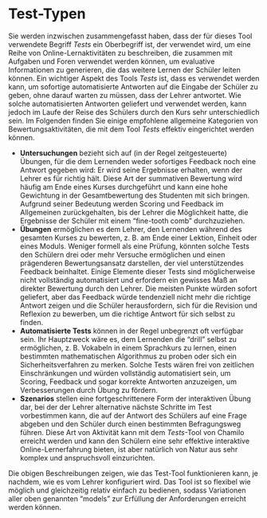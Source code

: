 # Test-Typen

Sie werden inzwischen zusammengefasst haben, dass der für dieses Tool verwendete Begriff _Tests_ ein Oberbegriff ist, der verwendet wird, um eine Reihe von Online-Lernaktivitäten zu beschreiben, die zusammen mit Aufgaben und Foren verwendet werden können, um evaluative Informationen zu generieren, die das weitere Lernen der Schüler leiten können. Ein wichtiger Aspekt des Tools _Tests_ ist, dass es verwendet werden kann, um sofortige automatisierte Antworten auf die Eingabe der Schüler zu geben, ohne darauf warten zu müssen, dass der Lehrer antwortet. Wie solche automatisierten Antworten geliefert und verwendet werden, kann jedoch im Laufe der Reise des Schülers durch den Kurs sehr unterschiedlich sein. Im Folgenden finden Sie einige empfohlene allgemeine Kategorien von Bewertungsaktivitäten, die mit dem Tool _Tests_ effektiv eingerichtet werden können.

* **Untersuchungen** bezieht sich auf \(in der Regel zeitgesteuerte\) Übungen, für die dem Lernenden weder sofortiges Feedback noch eine Antwort gegeben wird: Er wird seine Ergebnisse erhalten, wenn der Lehrer es für richtig hält. Diese Art der summativen Bewertung wird häufig am Ende eines Kurses durchgeführt und kann eine hohe Gewichtung in der Gesamtbewertung des Studenten mit sich bringen. Aufgrund seiner Bedeutung werden Scoring und Feedback im Allgemeinen zurückgehalten, bis der Lehrer die Möglichkeit hatte, die Ergebnisse der Schüler mit einem “fine-tooth comb” durchzuziehen.
* **Übungen** ermöglichen es dem Lehrer, den Lernenden während des gesamten Kurses zu bewerten, z. B. am Ende einer Lektion, Einheit oder eines Moduls. Weniger formell als eine Prüfung, könnten solche Tests den Schülern drei oder mehr Versuche ermöglichen und einen prägenderen Bewertungsansatz darstellen, der viel unterstützendes Feedback beinhaltet. Einige Elemente dieser Tests sind möglicherweise nicht vollständig automatisiert und erfordern ein gewisses Maß an direkter Bewertung durch den Lehrer. Die meisten Punkte würden sofort geliefert, aber das Feedback würde tendenziell nicht mehr die richtige Antwort zeigen und die Schüler herausfordern, sich für die Revision und Reflexion zu bewerben, um die richtige Antwort für sich selbst zu finden.
* **Automatisierte Tests** können in der Regel unbegrenzt oft verfügbar sein. Ihr Hauptzweck wäre es, dem Lernenden die “drill” selbst zu ermöglichen, z. B. Vokabeln in einem Sprachkurs zu lernen, einen bestimmten mathematischen Algorithmus zu proben oder sich ein Sicherheitsverfahren zu merken. Solche Tests wären frei von zeitlichen Einschränkungen und würden vollständig automatisiert sein, um Scoring, Feedback und sogar korrekte Antworten anzuzeigen, um Verbesserungen durch Übung zu fördern.
* **Szenarios** stellen eine fortgeschrittenere Form der interaktiven Übung dar, bei der der Lehrer alternative nächste Schritte im Test vorbestimmen kann, die auf der Antwort des Schülers auf eine Frage abgeben und den Schüler durch einen bestimmten Befragungsweg führen. Diese Art von Aktivität kann mit dem _Tests_-Tool von Chamilo erreicht werden und kann den Schülern eine sehr effektive interaktive Online-Lernerfahrung bieten, ist aber natürlich von Natur aus sehr komplex und anspruchsvoll einzurichten.

Die obigen Beschreibungen zeigen, wie das Test-Tool funktionieren kann, je nachdem, wie es vom Lehrer konfiguriert wird. Das Tool ist so flexibel wie möglich und gleichzeitig relativ einfach zu bedienen, sodass Variationen aller oben genannten “models” zur Erfüllung der Anforderungen erreicht werden können.
